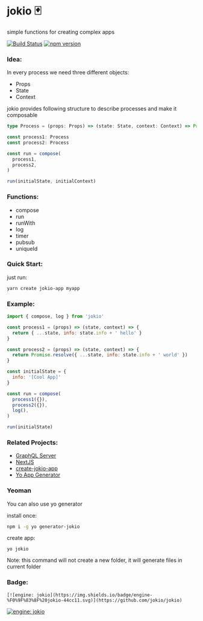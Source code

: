 # jokio 🃏

simple functions for creating complex apps 

[![Build Status](https://travis-ci.org/jokio/jokio.svg?branch=master)](https://travis-ci.org/jokio/jokio)
[![npm version](https://badge.fury.io/js/jokio.svg)](https://badge.fury.io/js/jokio)

### Idea:
In every process we need three different objects:
* Props
* State
* Context

jokio provides following structure to describe processes and make it composable
```ts
type Process = (props: Props) => (state: State, context: Context) => Promise<State>

const process1: Process
const process2: Process

const run = compose(
  process1,
  process2,
)

run(initialState, initialContext)
```


### Functions:
- compose
- run
- runWith
- log
- timer
- pubsub
- uniqueId


### Quick Start:
just run:
```bash
yarn create jokio-app myapp
```

### Example:
```js
import { compose, log } from 'jokio'

const process1 = (props) => (state, context) => {
  return { ...state, info: state.info + ' hello' }
}

const process2 = (props) => (state, context) => {
  return Promise.resolve({ ...state, info: state.info + ' world' })
}

const initialState = {
  info: '[Cool App]'
}

const run = compose(
  process1({}),
  process2({}),
  log(),
)

run(initialState)

```

### Related Projects:
* [GraphQL Server](https://github.com/jokio/jokio-graphql)
* [NextJS](https://github.com/jokio/jokio-nextjs)
* [create-jokio-app](https://github.com/jokio/create-jokio-app)
* [Yo App Generator](https://github.com/jokio/generator-jokio)


### Yeoman
You can also use yo generator

install once:
```bash
npm i -g yo generator-jokio
```

create app:
```
yo jokio
```
Note: this command will not create a new folder, it will generate files in current folder


### Badge:
```
[![engine: jokio](https://img.shields.io/badge/engine-%F0%9F%83%8F%20jokio-44cc11.svg)](https://github.com/jokio/jokio)
```
[![engine: jokio](https://img.shields.io/badge/engine-%F0%9F%83%8F%20jokio-44cc11.svg)](https://github.com/jokio/jokio)
